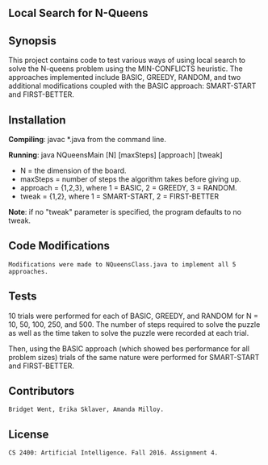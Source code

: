 Local Search for N-Queens
----------------------

## Synopsis

This project contains code to test various ways of using local search to solve
the N-queens problem using the MIN-CONFLICTS heuristic. The approaches implemented
include BASIC, GREEDY, RANDOM, and two additional modifications coupled with the
BASIC approach: SMART-START and FIRST-BETTER.


## Installation

**Compiling**: javac *.java from the command line.

**Running**: java NQueensMain [N] [maxSteps] [approach] [tweak]

- N = the dimension of the board.
- maxSteps = number of steps the algorithm takes before giving up.
- approach = {1,2,3}, where 1 = BASIC, 2 = GREEDY, 3 = RANDOM.
- tweak = {1,2}, where 1 = SMART-START, 2 = FIRST-BETTER

**Note**: if no "tweak" parameter is specified, the program defaults to no tweak.

## Code Modifications

    Modifications were made to NQueensClass.java to implement all 5 approaches.

## Tests

10 trials were performed for each of BASIC, GREEDY, and RANDOM for
  N = 10, 50, 100, 250, and 500. The number of steps required to solve the puzzle as
  well as the time taken to solve the puzzle were recorded at each trial.

 Then, using the BASIC approach (which showed bes performance for all problem
  sizes) trials of the same nature  were performed for SMART-START and
  FIRST-BETTER.

## Contributors

	Bridget Went, Erika Sklaver, Amanda Milloy.

## License

    CS 2400: Artificial Intelligence. Fall 2016. Assignment 4.
